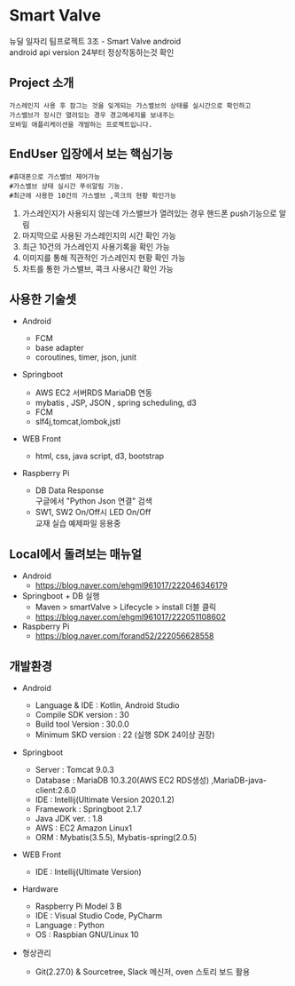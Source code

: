 # Smart Valve  
뉴딜 일자리 팀프로젝트 3조 - Smart Valve android  
android api version 24부터 정상작동하는것 확인 

## Project 소개  
	가스레인지 사용 후 잠그는 것을 잊게되는 가스밸브의 상태를 실시간으로 확인하고
	가스밸브가 장시간 열려있는 경우 경고메세지를 보내주는 
	모바일 애플리케이션을 개발하는 프로젝트입니다.  
  
## EndUser 입장에서 보는 핵심기능  
	#휴대폰으로 가스밸브 제어가능
	#가스밸브 상태 실시간 푸쉬알림 기능.
	#최근에 사용한 10건의 가스밸브 ,콕크의 현황 확인가능
  1. 가스레인지가 사용되지 않는데 가스밸브가 열려있는 경우 핸드폰 push기능으로 알림  
  2. 마지막으로 사용된 가스레인지의 시간 확인 가능  
  3. 최근 10건의 가스레인지 사용기록을 확인 가능  
  4. 이미지를 통해 직관적인 가스레인지 현황 확인 가능
  5. 차트를 통한 가스밸브, 콕크 사용시간 확인 가능
    
## 사용한 기술셋 
  - Android  
    * FCM  
    * base adapter  
    * coroutines, timer, json, junit  
      
  - Springboot  
    * AWS EC2 서버RDS MariaDB 연동  
    * mybatis , JSP, JSON , spring scheduling, d3
    * FCM
    * slf4j,tomcat,lombok,jstl
      
  - WEB Front  
    * html, css, java script, d3, bootstrap
      
  - Raspberry Pi  
    * DB Data Response  
      구글에서 "Python Json 연결" 검색  
    * SW1, SW2 On/Off시 LED On/Off  
      교재 실습 예제파일 응용중   
    

## Local에서 돌려보는 매뉴얼  
  - Android  
    * https://blog.naver.com/ehgml961017/222046346179  
  - Springboot + DB 실행  
    * Maven > smartValve > Lifecycle > install 더블 클릭
    * https://blog.naver.com/ehgml961017/222051108602
  - Raspberry Pi  
    * https://blog.naver.com/forand52/222056628558
  
## 개발환경
  
  - Android  
    * Language & IDE : Kotlin, Android Studio
    * Compile SDK version : 30  
    * Build tool Version  : 30.0.0  
    * Minimum SKD version : 22 (실행 SDK 24이상 권장)  
    
  - Springboot
    * Server : Tomcat 9.0.3
    * Database : MariaDB 10.3.20(AWS EC2 RDS생성)
                ,MariaDB-java-client:2.6.0
    * IDE : Intellij(Ultimate Version 2020.1.2)
    * Framework : Springboot 2.1.7
    * Java JDK ver. : 1.8
    * AWS : EC2 Amazon Linux1
    * ORM : Mybatis(3.5.5), Mybatis-spring(2.0.5)
    
  - WEB Front  
    * IDE : Intellij(Ultimate Version)
    
  - Hardware
    * Raspberry Pi Model 3 B
    * IDE : Visual Studio Code, PyCharm
    * Language : Python
    * OS : Raspbian GNU/Linux 10

  - 형상관리
    * Git(2.27.0) & Sourcetree, Slack 메신저, oven 스토리 보드 활용
  
